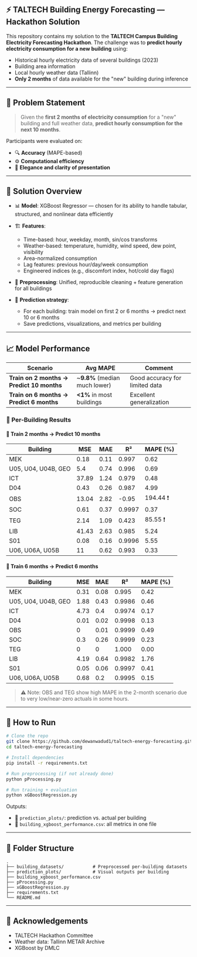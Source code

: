## ⚡ TALTECH Building Energy Forecasting — Hackathon Solution

This repository contains my solution to the **TALTECH Campus Building Electricity Forecasting Hackathon**. The challenge was to **predict hourly electricity consumption for a new building** using:

* Historical hourly electricity data of several buildings (2023)
* Building area information
* Local hourly weather data (Tallinn)
* **Only 2 months** of data available for the "new" building during inference

---

## 🎯 Problem Statement

> Given the **first 2 months of electricity consumption** for a "new" building and full weather data, **predict hourly consumption for the next 10 months**.

Participants were evaluated on:

* 🔍 **Accuracy** (MAPE-based)
* ⚙️ **Computational efficiency**
* 🧠 **Elegance and clarity of presentation**

---

## 🧪 Solution Overview

* 📊 **Model**: XGBoost Regressor — chosen for its ability to handle tabular, structured, and nonlinear data efficiently

* 🏗️ **Features**:

  * Time-based: hour, weekday, month, sin/cos transforms
  * Weather-based: temperature, humidity, wind speed, dew point, visibility
  * Area-normalized consumption
  * Lag features: previous hour/day/week consumption
  * Engineered indices (e.g., discomfort index, hot/cold day flags)

* 🧼 **Preprocessing**: Unified, reproducible cleaning + feature generation for all buildings

* 🧠 **Prediction strategy**:

  * For each building: train model on first 2 or 6 months → predict next 10 or 6 months
  * Save predictions, visualizations, and metrics per building

---

## 📈 Model Performance

| Scenario                                  | Avg MAPE                       | Comment                        |
| ----------------------------------------- | ------------------------------ | ------------------------------ |
| **Train on 2 months → Predict 10 months** | \~**9.8%** (median much lower) | Good accuracy for limited data |
| **Train on 6 months → Predict 6 months**  | **<1%** in most buildings      | Excellent generalization       |

### 🏢 Per-Building Results

#### 🔹 Train 2 months → Predict 10 months

| Building            | MSE   | MAE  | R²     | MAPE (%) |
| ------------------- | ----- | ---- | ------ | -------- |
| MEK                 | 0.18  | 0.11 | 0.997  | 0.62     |
| U05, U04, U04B, GEO | 5.4   | 0.74 | 0.996  | 0.69     |
| ICT                 | 37.89 | 1.24 | 0.979  | 0.48     |
| D04                 | 0.43  | 0.26 | 0.987  | 4.99     |
| OBS                 | 13.04 | 2.82 | -0.95  | 194.44 ❗ |
| SOC                 | 0.61  | 0.37 | 0.9997 | 0.37     |
| TEG                 | 2.14  | 1.09 | 0.423  | 85.55 ❗  |
| LIB                 | 41.43 | 2.63 | 0.985  | 5.24     |
| S01                 | 0.08  | 0.16 | 0.9996 | 5.55     |
| U06, U06A, U05B     | 11    | 0.62 | 0.993  | 0.33     |

#### 🔹 Train 6 months → Predict 6 months

| Building            | MSE  | MAE  | R²     | MAPE (%) |
| ------------------- | ---- | ---- | ------ | -------- |
| MEK                 | 0.31 | 0.08 | 0.995  | 0.42     |
| U05, U04, U04B, GEO | 1.88 | 0.43 | 0.9986 | 0.46     |
| ICT                 | 4.73 | 0.4  | 0.9974 | 0.17     |
| D04                 | 0.01 | 0.02 | 0.9998 | 0.13     |
| OBS                 | 0    | 0.01 | 0.9999 | 0.49     |
| SOC                 | 0.3  | 0.26 | 0.9999 | 0.23     |
| TEG                 | 0    | 0    | 1.000  | 0.00     |
| LIB                 | 4.19 | 0.64 | 0.9982 | 1.76     |
| S01                 | 0.05 | 0.06 | 0.9997 | 0.41     |
| U06, U06A, U05B     | 0.68 | 0.2  | 0.9995 | 0.15     |

> ⚠️ Note: OBS and TEG show high MAPE in the 2-month scenario due to very low/near-zero actuals in some hours.

---

## 🚀 How to Run

```bash
# Clone the repo
git clone https://github.com/dewanwadud1/taltech-energy-forecasting.git
cd taltech-energy-forecasting

# Install dependencies
pip install -r requirements.txt

# Run preprocessing (if not already done)
python pProcessing.py

# Run training + evaluation
python xGBoostRegression.py
```

Outputs:

* 📁 `prediction_plots/`: prediction vs. actual per building
* 📄 `building_xgboost_performance.csv`: all metrics in one file

---

## 📂 Folder Structure

```
.
├── building_datasets/           # Preprocessed per-building datasets
├── prediction_plots/            # Visual outputs per building
├── building_xgboost_performance.csv
├── pProcessing.py
├── xGBoostRegression.py
├── requirements.txt
└── README.md
```

---

## 🙌 Acknowledgements

* TALTECH Hackathon Committee
* Weather data: Tallinn METAR Archive
* XGBoost by DMLC
